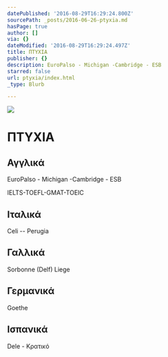 ```yaml
---
datePublished: '2016-08-29T16:29:24.800Z'
sourcePath: _posts/2016-06-26-ptyxia.md
hasPage: true
author: []
via: {}
dateModified: '2016-08-29T16:29:24.497Z'
title: ΠΤΥΧΙΑ
publisher: {}
description: EuroPalso - Michigan -Cambridge - ESB
starred: false
url: ptyxia/index.html
_type: Blurb

---
```

![](https://imgflo.herokuapp.com/graph/vahj1ThiexotieMo/b5337432ce6a565d39acf02dd6b4ce11/croprotate.jpg?cropheight=240&cropwidth=401&degrees=0&input=https%3A%2F%2Fthe-grid-user-content.s3-us-west-2.amazonaws.com%2F8b56b720-de5d-4952-bcf8-c0f1a2b38ce3.jpg&x=24&y=0)

# **ΠΤΥΧΙΑ**

## Αγγλικά 

EuroPalso - Michigan -Cambridge - ESB

IELTS-TOEFL-GMAT-TOEIC

## Ιταλικά

Celi -- Perugia

## Γαλλικά 

Sorbonne (Delf) Liege

## Γερμανικά 

Goethe

## Ισπανικά 

Dele - Κρατικό